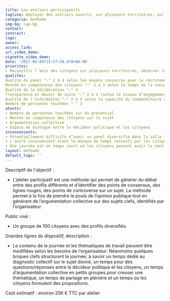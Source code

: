 ```yaml
---
title: Les ateliers participatifs
tagline: Déployer des ateliers ouverts, sur plusieurs territoires, sur une ou plusieurs journées
categorie: methode
img-bg: cap-bg
contact:
contract:
logo: 
owner:
access_link:
url_video_demo:
vignette_video_demo:
date: '2017-04-04T15:57:58.478+00:00'
priorites:
- Recueillir l’avis des citoyens sur plusieurs territoires, observer les points de convergence, et générer de l’argumentation collective sur la base d’informations données par l’organisateur 
qualites:
Qualité du panel ":" 2 à 4 selon les moyens consacrés pour le recrutement des citoyens 
Montée en compétences des citoyens ":" 2 à 3 selon le temps de la concertation (plus elle sera longue plus les citoyens auront le temps de recevoir de l’information et de d’argumenter leurs points de vue
Qualité de la délibération ":" 4
Transparence et devoir de suite ":" 2 à 4 (selon le niveau d’engagement pris par le commanditaire) 
Qualité de l’information ":" 2 à 4 selon la capacité du commanditaire à proposer une information neutre, argumentée et accessible 
Nombre de personnes touchées ":" 3
atouts:
- Nombre de personnes touchées sur du présentiel
- Montée en compétence des citoyens sur le sujet
- Argumentation collective
- Espace de dialogue entre le décideur politique et les citoyens 
inconvenients:
- Potentiellement difficile d’avoir un panel diversifié dans la salle (pour obtenir un groupe aux profils variés, cela implique d’y consacrer des moyens pour un tirage au sort ou une panelisation sur une base d’inscrits volontaires par exemple). Autrement, si cela repose uniquement sur le volontariat, le risque est d’avoir des publics plutôt proches du sujet et pas nécessairement diversifiés.
- L’autre inconvénient étant le manque de temps ressenti par les citoyens dans la mesure où ils reçoivent de l’information qu’ils n’ont pas toujours le temps de pouvoir intégrer à leur réflexion. 
- Une journée est un temps court où les citoyens peuvent avoir le sentiment de n’avoir rien pu creuser et deux journées engendrent des coûts supérieurs si l’on veut recruter des citoyens à l’échelle d’une région par exemple (hébergement, frais de transports et restauration multipliés par deux).
layout: methode
default_logo: ''
---
```


Descriptif de l'objectif : 
* L’atelier participatif est une méthode qui permet de générer du débat entre des profils différents et d’identifier des points de consensus, des lignes rouges, des points de controverse sur un sujet. La méthode permet à la fois de prendre le pouls de l’opinion publique tout en générant de l’argumentation collective sur des sujets clefs, identifiés par l’organisateur. 

Public visé : 
* Un groupe de 100 citoyens avec des profils diversifiés. 
 
Grandes lignes du  dispositif, description : 
* Le contenu de la journée et les thématiques de travail peuvent être modifiées selon les besoins de l’organisateur. Néanmoins quelques briques clefs structurent la journée; à savoir un temps dédié au diagnostic collectif sur le sujet donné, un temps pour des questions/réponses entre le décideur politique et les citoyens, un temps d’argumentation collective en petits groupes pour creuser une thématique, un temps de partage en plénière et un temps où les citoyens formulent des propositions. 

Coût estimatif : environ 25K € TTC par atelier
